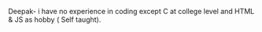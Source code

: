 Deepak- i have no experience in coding except C at college level and HTML & JS as hobby ( Self taught). 
